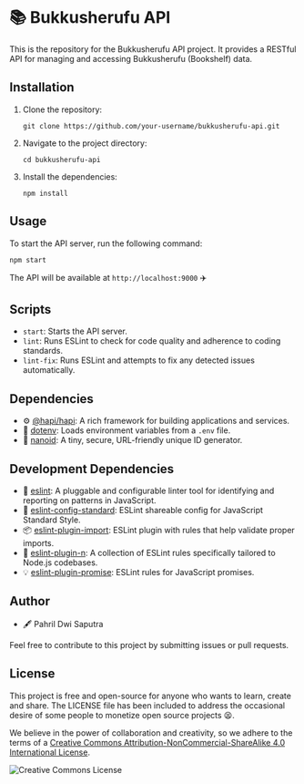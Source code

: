 # 📚 Bukkusherufu API

This is the repository for the Bukkusherufu API project. It provides a RESTful API for managing and accessing Bukkusherufu (Bookshelf) data.

## Installation

1. Clone the repository:

   ```
   git clone https://github.com/your-username/bukkusherufu-api.git
   ```

2. Navigate to the project directory:

   ```
   cd bukkusherufu-api
   ```

3. Install the dependencies:

   ```
   npm install
   ```

## Usage

To start the API server, run the following command:

```
npm start
```

The API will be available at `http://localhost:9000` ✈️

## Scripts

- `start`: Starts the API server.
- `lint`: Runs ESLint to check for code quality and adherence to coding standards.
- `lint-fix`: Runs ESLint and attempts to fix any detected issues automatically.

## Dependencies

- ⚙️ [@hapi/hapi](https://www.npmjs.com/package/@hapi/hapi): A rich framework for building applications and services.
- 🔑 [dotenv](https://www.npmjs.com/package/dotenv): Loads environment variables from a `.env` file.
- 🔢 [nanoid](https://www.npmjs.com/package/nanoid): A tiny, secure, URL-friendly unique ID generator.

## Development Dependencies

- 🚦 [eslint](https://www.npmjs.com/package/eslint): A pluggable and configurable linter tool for identifying and reporting on patterns in JavaScript.
- 📏 [eslint-config-standard](https://www.npmjs.com/package/eslint-config-standard): ESLint shareable config for JavaScript Standard Style.
- 📦 [eslint-plugin-import](https://www.npmjs.com/package/eslint-plugin-import): ESLint plugin with rules that help validate proper imports.
- 🐢 [eslint-plugin-n](https://www.npmjs.com/package/eslint-plugin-n): A collection of ESLint rules specifically tailored to Node.js codebases.
- 💡 [eslint-plugin-promise](https://www.npmjs.com/package/eslint-plugin-promise): ESLint rules for JavaScript promises.

## Author

- 🖋️ Pahril Dwi Saputra

Feel free to contribute to this project by submitting issues or pull requests.

## License

This project is free and open-source for anyone who wants to learn, create and share. The LICENSE file has been included to address the occasional desire of some people to monetize open source projects 😫.

We believe in the power of collaboration and creativity, so we adhere to the terms of a [Creative Commons Attribution-NonCommercial-ShareAlike 4.0 International License](http://creativecommons.org/licenses/by-nc-sa/4.0/).

![Creative Commons License](https://i.creativecommons.org/l/by-nc-sa/4.0/88x31.png)
